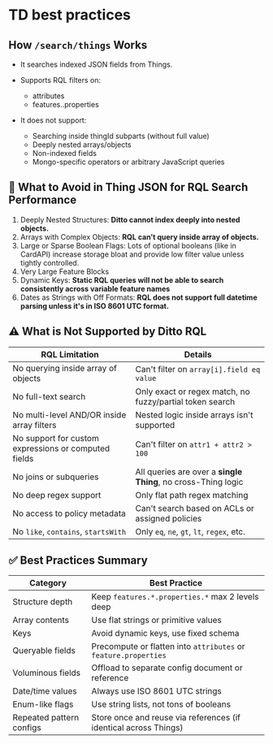 # TD best practices

## How `/search/things` Works
- It searches indexed JSON fields from Things.

- Supports RQL filters on:
    - attributes
    - features.<featureName>.properties

- It does not support:
    - Searching inside thingId subparts (without full value)
    - Deeply nested arrays/objects
    - Non-indexed fields
    - Mongo-specific operators or arbitrary JavaScript queries

## 🔴 What to Avoid in Thing JSON for RQL Search Performance

1. Deeply Nested Structures: __Ditto cannot index deeply into nested objects.__
2. Arrays with Complex Objects: __RQL can’t query inside array of objects.__
3. Large or Sparse Boolean Flags: Lots of optional booleans (like in CardAPI) increase storage bloat and provide low filter value unless tightly controlled. 
4. Very Large Feature Blocks
5. Dynamic Keys: __Static RQL queries will not be able to search consistently across variable feature names__
6. Dates as Strings with Off Formats: __RQL does not support full datetime parsing unless it's in ISO 8601 UTC format.__

## ⚠️ What is Not Supported by Ditto RQL
| RQL Limitation                                       | Details                                                       |
| ---------------------------------------------------- | ------------------------------------------------------------- |
| No querying inside array of objects                  | Can't filter on `array[i].field eq value`                     |
| No full-text search                                  | Only exact or regex match, no fuzzy/partial token search      |
| No multi-level AND/OR inside array filters           | Nested logic inside arrays isn't supported                    |
| No support for custom expressions or computed fields | Can't filter on `attr1 + attr2 > 100`                         |
| No joins or subqueries                               | All queries are over a **single Thing**, no cross-Thing logic |
| No deep regex support                                | Only flat path regex matching                                 |
| No access to policy metadata                         | Can't search based on ACLs or assigned policies               |
| No `like`, `contains`, `startsWith`                  | Only `eq`, `ne`, `gt`, `lt`, `regex`, etc.                    |


## ✅ Best Practices Summary

| Category                 | Best Practice                                                    |
| ------------------------ | ---------------------------------------------------------------- |
| Structure depth          | Keep `features.*.properties.*` max 2 levels deep                 |
| Array contents           | Use flat strings or primitive values                             |
| Keys                     | Avoid dynamic keys, use fixed schema                             |
| Queryable fields         | Precompute or flatten into `attributes` or `feature.properties`  |
| Voluminous fields        | Offload to separate config document or reference                 |
| Date/time values         | Always use ISO 8601 UTC strings                                  |
| Enum-like flags          | Use string lists, not tons of booleans                           |
| Repeated pattern configs | Store once and reuse via references (if identical across Things) |
